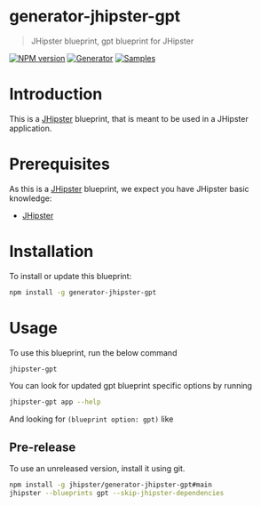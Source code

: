 # generator-jhipster-gpt

> JHipster blueprint, gpt blueprint for JHipster

[![NPM version][npm-image]][npm-url]
[![Generator][github-generator-image]][github-generator-url]
[![Samples][github-samples-image]][github-samples-url]

# Introduction

This is a [JHipster](https://www.jhipster.tech/) blueprint, that is meant to be used in a JHipster application.

# Prerequisites

As this is a [JHipster](https://www.jhipster.tech/) blueprint, we expect you have JHipster basic knowledge:

- [JHipster](https://www.jhipster.tech/)

# Installation

To install or update this blueprint:

```bash
npm install -g generator-jhipster-gpt
```

# Usage

To use this blueprint, run the below command

```bash
jhipster-gpt
```

You can look for updated gpt blueprint specific options by running

```bash
jhipster-gpt app --help
```

And looking for `(blueprint option: gpt)` like

## Pre-release

To use an unreleased version, install it using git.

```bash
npm install -g jhipster/generator-jhipster-gpt#main
jhipster --blueprints gpt --skip-jhipster-dependencies
```

[npm-image]: https://img.shields.io/npm/v/generator-jhipster-gpt.svg
[npm-url]: https://npmjs.org/package/generator-jhipster-gpt
[github-generator-image]: https://github.com/jhipster/generator-jhipster-gpt/actions/workflows/generator.yml/badge.svg
[github-generator-url]: https://github.com/jhipster/generator-jhipster-gpt/actions/workflows/generator.yml
[github-samples-image]: https://github.com/jhipster/generator-jhipster-gpt/actions/workflows/samples.yml/badge.svg
[github-samples-url]: https://github.com/jhipster/generator-jhipster-gpt/actions/workflows/samples.yml
